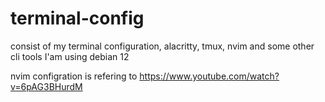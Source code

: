 # terminal-config

consist of my terminal configuration, alacritty, tmux, nvim and some other cli tools
I'am using debian 12

nvim configration is refering to https://www.youtube.com/watch?v=6pAG3BHurdM
